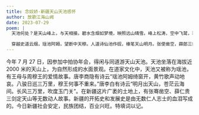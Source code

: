 ```yaml
---
title: 念奴娇·新疆天山天池感怀
author: 放歌江海山阙
date: 2023-07-29
poem: |
  天池何处？是天山峰上，与天相接。碧水含烟如梦境，映照远山晴雪。峰上松涛，空中飞鹫，翠树蝉声咽。人间胜地，迎来多少佳客！

  穿越史道云烟，瑶池阿姆，望断中天穆。人道诗仙池作砚，椽笔天山明月。张使凿空，薛郎三剑，千载泪和血。沧桑西域，而今处处华色。
---
```


今年 7 月 27 日，因参加中拍协年会，得闲与同道游天山天池。天池坐落在海拔近 2000 米的天山上，为自然形成的水面景观。在道家文化中，天池又被称为瑶池，有王母与周穆王的爱情故事。唐李商隐有诗云“瑶池阿姆绮窗开，黄竹歌声动地哀。八骏日巡三万里，穆王何事不重来。”唐李白有诗云“明月出天山，苍茫云海间。长风三万里，吹度玉门关”。在新疆这片广袤的土地上，有张骞凿空、薛仁贵三剑定天山等无数动人故事。新疆的开拓史和发展史是由无数仁人志士的血泪写成的。今日新疆社会安定，民族团结，百业兴旺。特填词以记。

